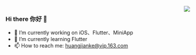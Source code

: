 <img align="right" src="https://github-readme-stats.vercel.app/api?username=kokohuang&show_icons=true&bg_color=ffffff&hide_title=true&theme=vue" />

### Hi there 你好 👋

- 🔭 I’m currently working on iOS、Flutter、MiniApp
- 🌱 I’m currently learning Flutter
- 📫 How to reach me: huangjianke@vip.163.com
